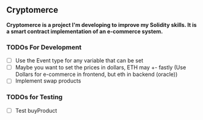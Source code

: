 ## Cryptomerce

**Cryptomerce is a project I'm developing to improve my Solidity skills. It is a smart contract implementation of an e-commerce system.**


### TODOs For Development

- [ ] Use the Event type for any variable that can be set
- [ ] Maybe you want to set the prices in dollars, ETH may +- fastly (Use Dollars for e-commerce in frontend, but eth in backend (oracle))
- [ ] Implement swap products

### TODOs for Testing
- [ ] Test buyProduct